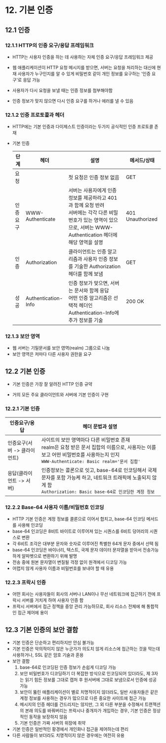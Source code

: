 # 12. 기본 인증

## 12.1 인증

### 12.1.1 HTTP의 인증 요구/응답 프레임워크

- HTTP는 사용자 인증을 하는 데 사용하는 자체 인증 요구/응답 프레임워크 제공
- 웹 애플리케이션이 HTTP 요청 메시지를 받으면, 서버는 요청을 처리하는 대신에 현재 사용자가 누구인지를 알 수 있게 비밀번호 같이 개인 정보를 요구하는 '인증 요구'로 응답 가능

- 사용자가 다시 요청을 보낼 때는 인증 정보를 첨부해야함
- 인증 정보가 맞지 않으면 다시 인증 요구를 하거나 에러를 낼 수 있음

### 12.1.2 인증 프로토콜과 헤더

- HTTP에는 기본 인증과 다이제스트 인증이라는 두가지 공식적인 인증 프로토콜 존재

- 기본 인증

  | 단계      | 헤더                | 설명                                                         | 메서드/상태      |
  | --------- | ------------------- | ------------------------------------------------------------ | ---------------- |
  | 요청      |                     | 첫 요청은 인증 정보 없음                                     | GET              |
  | 인증 요구 | WWW-Authenticate    | 서버는 사용자에게 인증 정보를 제공하라고 401과 함께 요청 반려<br>서버에는 각각 다른 비밀번호가 있는 영역이 있으므로, 서버는 WWW-Authentication 헤더에 해당 영역을 설명 | 401 Unauthorized |
  | 인증      | Authorization       | 클라이언트는 인증 알고리즘과 사용자 인증 정보를 기술한 Authorization 헤더를 함께 보냄 | GET              |
  | 성공      | Authentication-Info | 인증 정보가 맞으면, 서버는 문서와 함께 응답<br>어떤 인증 알고리즘은 선택적 헤더인 Authentication-Info에 추가 정보를 기술 | 200 OK           |

### 12.1.3 보안 영역

- 웹 서버는 기밀문서를 보안 영역(realm) 그룹으로 나눔
- 보안 영역은 저마다 다른 사용자 권한을 요구

## 12.2 기본 인증

- 기본 인증은 가장 잘 알려진 HTTP 인증 규약

- 거의 모든 주요 클라이언트와 서버에 기본 인증이 구현

### 12.2.1 기본 인증

| 인증요구/응답                | 헤더 문법과 설명                                             |
| ---------------------------- | ------------------------------------------------------------ |
| 인증요구(서버 -> 클라이언트) | 사이트의 보안 영역마다 다른 비밀번호 존재<br>realm은 요청 받은 문서 집합의 이름으로, 사용자는 이를 보고 어떤 비밀번호를 사용하는지 인지<br>`WWW-Authenticate: Basic realm='문서 집합'` |
| 응답(클라이언트 -> 서버)     | 인증정보는 콜론으로 잇고, base-64로 인코딩해서 국제문자를 포함 가능케 하고, 네트워크 트래픽에 노출되지 않게 함<br>`Authorization: Basic base-64로 인코딩한 계정 정보` |

###  12.2.2 Base-64 사용자 이름/비밀번호 인코딩

- HTTP 기본 인증은 계정 정보를 콜론으로 이어서 합치고, base-64 인코딩 메서드를 사용해 인코딩
- base-64 인코딩은 8비트 바이트로 이루어져 있는 시퀀스를 6비트 덩어리의 시퀀스로 변환
- 각 6비트 조각은 대부분 문자와 숫자로 이루어진 특별한 64개 문자 중에서 선택 됨
- base-64 인코딩은 바이너리, 텍스트, 국제 문자 데이터 문자열을 받아서 전송가능하게 알파벳으로 변환하기 위해 발명
- 전송 중에 원본 문자열이 변질될 걱정 없이 원격에서 디코딩 가능
- 어렵지 않게 사용자 이름과 비밀번호를 보내야 할 때 유용

### 12.2.3 프락시 인증

- 어떤 회사는 사용자들이 회사의 서버나 LAN이나 무선 네트워크에 접근하기 전에 프락시 서버를 거치게 하여 사용자 인증 함
- 프락시 서버에서 접근 정책을 중앙 관리 가능하므로, 회사 리소스 전체에 해 통합적인 접근 제어에 용이

## 12.3 기본 인증의 보안 결함

- 기본 인증은 단순하고 편리하지만 안심 불가능
- 기본 인증은 악의적이지 않은 누군가가 의도치 않게 리소스에 접근하는 것을 막는데 사용하거나, SSL 같은 암호 기술과 혼용
- 보안 결함
  1. base-64로 인코딩된 인증 정보가 손쉽게 디코딩 가능
  2. 보안 비밀번호가 디코딩하기 더 복잡한 방식으로 인코딩되어 있더라도, 제 3자는 읽기 힘든 정보를 그대로 캡처 후 원서버에 그대로 보냄으로서 인증에 성공 가능
  3. 보안이 뚫린 애플리케이션이 별로 치명적이지 않더라도, 일반 사용자들은 같은 계정 정보를 사용하는 경우가 많으므로 다른 중요한 사이트에 접근 가능
  4. 메시지의 인증 헤더를 건드리지는 않지만, 그 외 다른 부분을 수정해서 트랜젝션의 본래 의도를 바꿔버리는 프락시나 중개자가 개입하는 경우, 기본 인증은 정상적인 동작을 보장하지 않음
  5. 기본 인증은 가짜 서버의 위장에 취약
- 기본 인증은 일반적인 황경에서 개인화나 접근을 제어하는데 편리
- 다른 사람들이 보더라도 치명적이지 않은 경우에는 여전히 유용